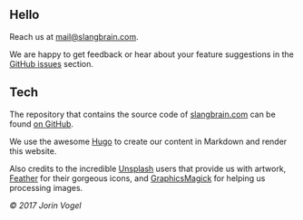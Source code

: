 ## Hello

Reach us at [mail@slangbrain.com](mailto:mail@slangbrain.com).

We are happy to get feedback or hear about your feature suggestions in the [GitHub issues](https://github.com/qvl/slangbrain.com/issues) section.


## Tech

The repository that contains the source code of [slangbrain.com](https://slangbrain.com) can be found [on GitHub](https://github.com/qvl/slangbrain.com).

We use the awesome [Hugo](https://gohugo.io/) to create our content in Markdown and render this website.

Also credits to the incredible [Unsplash](https://unsplash.com/collections/1135796/slangbrain) users that provide us with artwork, [Feather](https://feathericons.com/) for their gorgeous icons,
and [GraphicsMagick](http://www.graphicsmagick.org/) for helping us processing images.


*© 2017 Jorin Vogel*